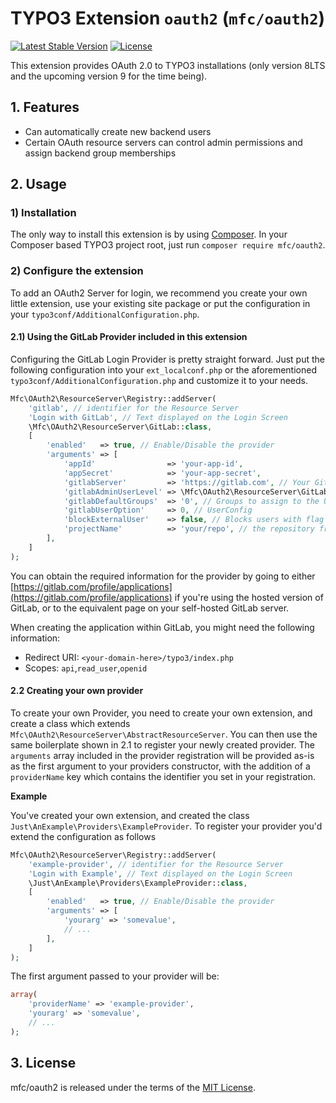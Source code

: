 TYPO3 Extension `oauth2` (`mfc/oauth2`)
=======================================

[![Latest Stable Version](https://poser.pugx.org/mfc/oauth2/v/stable)](https://packagist.org/packages/mfc/oauth2)
[![License](https://poser.pugx.org/mfc/oauth2/license)](https://packagist.org/packages/mfc/oauth2)

This extension provides OAuth 2.0 to TYPO3 installations (only version 8LTS and the upcoming version 9 for the time being).


## 1. Features

- Can automatically create new backend users
- Certain OAuth resource servers can control admin permissions and assign backend group memberships

## 2. Usage

### 1) Installation

The only way to install this extension is by using [Composer][1]. In your Composer based TYPO3 project root, just run `composer require mfc/oauth2`.

### 2) Configure the extension

To add an OAuth2 Server for login, we recommend you create your own little extension, use your existing site 
package or put the configuration in your `typo3conf/AdditionalConfiguration.php`.

#### 2.1) Using the GitLab Provider included in this extension  

Configuring the GitLab Login Provider is pretty straight forward. Just put the following configuration into your `ext_localconf.php` 
or the aforementioned `typo3conf/AdditionalConfiguration.php` and customize it to your needs.

```php
Mfc\OAuth2\ResourceServer\Registry::addServer(
    'gitlab', // identifier for the Resource Server
    'Login with GitLab', // Text displayed on the Login Screen
    \Mfc\OAuth2\ResourceServer\GitLab::class,
    [
        'enabled'   => true, // Enable/Disable the provider
        'arguments' => [
            'appId'                => 'your-app-id',
            'appSecret'            => 'your-app-secret',
            'gitlabServer'         => 'https://gitlab.com', // Your GitLab Server
            'gitlabAdminUserLevel' => \Mfc\OAuth2\ResourceServer\GitLab::USER_LEVEL_DEVELOPER, // User level at which the user will be given admin permissions
            'gitlabDefaultGroups'  => '0', // Groups to assign to the User (comma separated list possible)
            'gitlabUserOption'     => 0, // UserConfig
            'blockExternalUser'    => false, // Blocks users with flag external from access the backend
            'projectName'          => 'your/repo', // the repository from which user information is fetched
        ],
    ]
);
``` 

You can obtain the required information for the provider by going to either 
[https://gitlab.com/profile/applications](https://gitlab.com/profile/applications) if you're using the hosted version of GitLab,
or to the equivalent page on your self-hosted GitLab server.

When creating the application within GitLab, you might need the following information:

- Redirect URI: `<your-domain-here>/typo3/index.php`
- Scopes: `api`,`read_user`,`openid`

#### 2.2 Creating your own provider

To create your own Provider, you need to create your own extension, and create a class which extends 
`Mfc\OAuth2\ResourceServer\AbstractResourceServer`. You can then use the same boilerplate shown in 2.1 to register 
your newly created provider. The `arguments` array included in the provider registration will be provided as-is as 
the first argument to your providers constructor, with the addition of a `providerName` key which contains the identifier 
you set in your registration.

**Example**

You've created your own extension, and created the class `Just\AnExample\Providers\ExampleProvider`.
To register your provider you'd extend the configuration as follows

```php
Mfc\OAuth2\ResourceServer\Registry::addServer(
    'example-provider', // identifier for the Resource Server
    'Login with Example', // Text displayed on the Login Screen
    \Just\AnExample\Providers\ExampleProvider::class,
    [
        'enabled'   => true, // Enable/Disable the provider
        'arguments' => [
            'yourarg' => 'somevalue',
            // ...
        ],
    ]
);
```

The first argument passed to your provider will be:

```php
array(
    'providerName' => 'example-provider',
    'yourarg' => 'somevalue',
    // ...
);
```


## 3. License

mfc/oauth2 is released under the terms of the [MIT License](LICENSE.md).

[1]: https://getcomposer.org/
